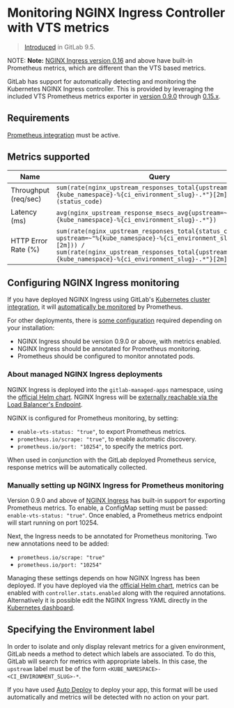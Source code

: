 # Monitoring NGINX Ingress Controller with VTS metrics

> [Introduced](https://gitlab.com/gitlab-org/gitlab-foss/-/merge_requests/13438) in GitLab 9.5.

NOTE: **Note:** [NGINX Ingress version 0.16](nginx_ingress.md) and above have built-in Prometheus metrics, which are different than the VTS based metrics.

GitLab has support for automatically detecting and monitoring the Kubernetes NGINX Ingress controller. This is provided by leveraging the included VTS Prometheus metrics exporter in [version 0.9.0](https://github.com/kubernetes/ingress-nginx/blob/master/Changelog.md#09-beta1) through [0.15.x](https://github.com/kubernetes/ingress-nginx/blob/master/Changelog.md#0150).

## Requirements

[Prometheus integration](../prometheus.md) must be active.

## Metrics supported

| Name | Query |
| ---- | ----- |
| Throughput (req/sec) | `sum(rate(nginx_upstream_responses_total{upstream=~"%{kube_namespace}-%{ci_environment_slug}-.*"}[2m])) by (status_code)` |
| Latency (ms) | `avg(nginx_upstream_response_msecs_avg{upstream=~"%{kube_namespace}-%{ci_environment_slug}-.*"})` |
| HTTP Error Rate (%) | `sum(rate(nginx_upstream_responses_total{status_code="5xx", upstream=~"%{kube_namespace}-%{ci_environment_slug}-.*"}[2m])) / sum(rate(nginx_upstream_responses_total{upstream=~"%{kube_namespace}-%{ci_environment_slug}-.*"}[2m])) * 100` |

## Configuring NGINX Ingress monitoring

If you have deployed NGINX Ingress using GitLab's [Kubernetes cluster integration](../../clusters/index.md#installing-applications), it will [automatically be monitored](#about-managed-nginx-ingress-deployments) by Prometheus.

For other deployments, there is [some configuration](#manually-setting-up-nginx-ingress-for-prometheus-monitoring) required depending on your installation:

- NGINX Ingress should be version 0.9.0 or above, with metrics enabled.
- NGINX Ingress should be annotated for Prometheus monitoring.
- Prometheus should be configured to monitor annotated pods.

### About managed NGINX Ingress deployments

NGINX Ingress is deployed into the `gitlab-managed-apps` namespace, using the [official Helm chart](https://github.com/helm/charts/tree/master/stable/nginx-ingress). NGINX Ingress will be [externally reachable via the Load Balancer's Endpoint](../../../clusters/applications.md#ingress).

NGINX is configured for Prometheus monitoring, by setting:

- `enable-vts-status: "true"`, to export Prometheus metrics.
- `prometheus.io/scrape: "true"`, to enable automatic discovery.
- `prometheus.io/port: "10254"`, to specify the metrics port.

When used in conjunction with the GitLab deployed Prometheus service, response metrics will be automatically collected.

### Manually setting up NGINX Ingress for Prometheus monitoring

Version 0.9.0 and above of [NGINX Ingress](https://github.com/kubernetes/ingress-nginx) has built-in support for exporting Prometheus metrics. To enable, a ConfigMap setting must be passed: `enable-vts-status: "true"`. Once enabled, a Prometheus metrics endpoint will start running on port 10254.

Next, the Ingress needs to be annotated for Prometheus monitoring. Two new annotations need to be added:

- `prometheus.io/scrape: "true"`
- `prometheus.io/port: "10254"`

Managing these settings depends on how NGINX Ingress has been deployed. If you have deployed via the [official Helm chart](https://github.com/helm/charts/tree/master/stable/nginx-ingress), metrics can be enabled with `controller.stats.enabled` along with the required annotations. Alternatively it is possible edit the NGINX Ingress YAML directly in the [Kubernetes dashboard](https://github.com/kubernetes/dashboard).

## Specifying the Environment label

In order to isolate and only display relevant metrics for a given environment, GitLab needs a method to detect which labels are associated. To do this, GitLab will search for metrics with appropriate labels. In this case, the `upstream` label must be of the form `<KUBE_NAMESPACE>-<CI_ENVIRONMENT_SLUG>-*`.

If you have used [Auto Deploy](../../../../topics/autodevops/index.md#auto-deploy) to deploy your app, this format will be used automatically and metrics will be detected with no action on your part.

